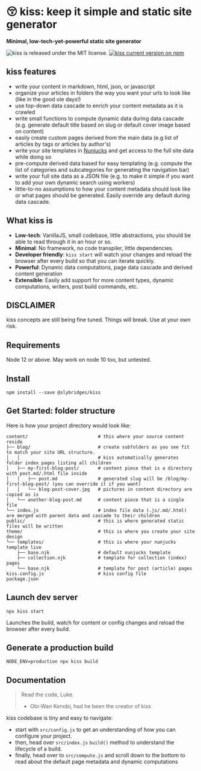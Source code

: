 # 😚 kiss: keep it simple and static site generator

**Minimal, low-tech-yet-powerful static site generator**

<p>
  <img src="https://img.shields.io/badge/license-MIT-blue" alt="kiss is released under the MIT license." />
  <a href="https://www.npmjs.com/package/@slybridges/kiss">
    <img src="https://img.shields.io/npm/v/@slybridges/kiss" alt="kiss current version on npm" />
  </a>
</p>

## kiss features

- write your content in markdown, html, json, or javascript
- organize your articles in folders the way you want your urls to look like (like in the good ole days!)
- use top-down data cascade to enrich your content metadata as it is crawled
- write small functions to compute dynamic data during data cascade (e.g. generate default title based on slug or default cover image based on content)
- easily create custom pages derived from the main data (e.g list of articles by tags or articles by author's)
- write your site templates in [Nunjucks](https://mozilla.github.io/nunjucks/) and get access to the full site data while doing so
- pre-compute derived data based for easy templating (e.g. compute the list of categories and subcategories for generating the navigation bar)
- write your full site data as a JSON file (e.g. to make it simple if you want to add your own dynamic search using workers)
- little-to-no assumptions to how your content metadata should look like or what pages should be generated. Easily override any default during data cascade.

## What kiss is

- **Low-tech**: VanillaJS, small codebase, little abstractions, you should be able to read through it in an hour or so.
- **Minimal**: No framework, no code transpiler, little dependencies.
- **Developer friendly**: `kiss start` will watch your changes and reload the browser after every build so that you can iterate quickly.
- **Powerful**: Dynamic data computations, page data cascade and derived content generation
- **Extensible**: Easily add support for more content types, dynamic computations, writers, post build commands, etc.

## DISCLAIMER

kiss concepts are still being fine tuned. Things will break. Use at your own risk.

## Requirements

Node 12 or above. May work on node 10 too, but untested.

## Install

```
npm install --save @slybridges/kiss
```

## Get Started: folder structure

Here is how your project directory would look like:

```
content/                          # this where your source content reside
├── blog/                         # create subfolders as you see fit to match your site URL structure.
│   │                             # kiss automatically generates folder index pages listing all children
│   ├── my-first-blog-post/       # content piece that is a directory with post.md/.html file inside
│   │   ├── post.md               # generated slug will be /blog/my-first-blog-post/ (you can override it if you want)
│   │   └── blog-post-cover.jpg   # pictures in content directory are copied as is
│   └── another-blog-post.md      # content piece that is a single file
└── index.js                      # index file data (.js/.md/.html) are merged with parent data and cascade to their children
public/                           # this is where generated static files will be written
theme/                            # this is where you create your site design
└── templates/                    # this is where your nunjucks template live
    ├── base.njk                  # default nunjucks template
    ├── collection.njk            # template for collection (index) pages
    └── base.njk                  # template for post (article) pages
kiss.config.js                    # kiss config file
package.json
```

## Launch dev server

```
npx kiss start
```

Launches the build, watch for content or config changes and reload the browser after every build.

## Generate a production build

```
NODE_ENV=production npx kiss build
```

## Documentation

> Read the code, Luke.
>
> - Obi-Wan Kenobi, had he been the creator of kiss

kiss codebase is tiny and easy to navigate:

- start with `src/config.js` to get an understanding of how you can configure your project.
- then, head over `src/index.js` `build()` method to understand the lifecycle of a build.
- finally, head over to `src/compute.js` and scroll down to the bottom to read about the default page metadata and dynamic computations
